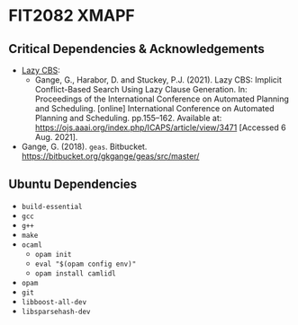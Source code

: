 # FIT2082 XMAPF
## Critical Dependencies & Acknowledgements
* [Lazy CBS](https://bitbucket.org/gkgange/lazycbs/src/master/): 
   * Gange, G., Harabor, D. and Stuckey, P.J. (2021). Lazy CBS: Implicit Conflict-Based Search Using Lazy Clause Generation. In: Proceedings of the International Conference on Automated Planning and Scheduling. [online] International Conference on Automated Planning and Scheduling. pp.155–162. Available at: https://ojs.aaai.org/index.php/ICAPS/article/view/3471 [Accessed 6 Aug. 2021].
* Gange, G. (2018). `geas`. Bitbucket. https://bitbucket.org/gkgange/geas/src/master/


## Ubuntu Dependencies
* `build-essential`
*  `gcc`
*  `g++`
*  `make`
*  `ocaml`
   *  `opam init`
   *  `eval "$(opam config env)"`
   *  `opam install camlidl`
*  `opam`
*  `git`
*  `libboost-all-dev`
*  `libsparsehash-dev`